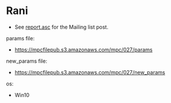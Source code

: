 # Rani
* See [report.asc](./report.asc) for the Mailing list post.

params file:
* https://mpcfilepub.s3.amazonaws.com/mpc/027/params

new_params file:
* https://mpcfilepub.s3.amazonaws.com/mpc/027/new_params

os: 
* Win10
